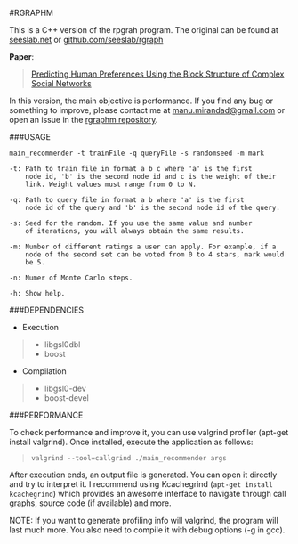 #RGRAPHM


This is a C++ version of the rpgrah program. The original can be found at
[seeslab.net](http://seeslab.net/downloads/network-c-libraries-rgraph) or 
[github.com/seeslab/rgraph](http://github.com/seeslab/rgraph)

**Paper**:
> [Predicting Human Preferences Using the Block Structure of Complex Social Networks](http://www.plosone.org/article/info%3Adoi%2F10.1371%2Fjournal.pone.0044620)

In this version, the main objective is performance. If you find any bug or 
something to improve, please contact me at manu.mirandad@gmail.com or open
an issue in the [rgraphm repository](https://github.com/argaen/rgraphm).


###USAGE

    main_recommender -t trainFile -q queryFile -s randomseed -m mark

    -t: Path to train file in format a b c where 'a' is the first 
        node id, 'b' is the second node id and c is the weight of their 
        link. Weight values must range from 0 to N.

    -q: Path to query file in format a b where 'a' is the first 
        node id of the query and 'b' is the second node id of the query.

    -s: Seed for the random. If you use the same value and number 
        of iterations, you will always obtain the same results.

    -m: Number of different ratings a user can apply. For example, if a 
        node of the second set can be voted from 0 to 4 stars, mark would 
        be 5.

    -n: Numer of Monte Carlo steps.

    -h: Show help.



###DEPENDENCIES

* Execution
> * libgsl0dbl
> * boost

* Compilation
> * libgsl0-dev
> * boost-devel




###PERFORMANCE

To check performance and improve it, you can use valgrind profiler (apt-get install
valgrind). Once installed, execute the application as follows:

> `valgrind --tool=callgrind ./main_recommender args`

After execution ends, an output file is generated. You can open it directly and
try to interpret it. I recommend using Kcachegrind (`apt-get install kcachegrind`)
which provides an awesome interface to navigate through call graphs, source
code (if available) and more.

NOTE: If you want to generate profiling info will valgrind, the program will
last much more. You also need to compile it with debug options (-g in gcc).
